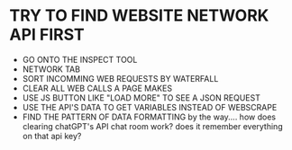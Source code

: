 # TRY TO FIND WEBSITE NETWORK API FIRST 
- GO ONTO THE INSPECT TOOL
- NETWORK TAB
- SORT INCOMMING WEB REQUESTS BY WATERFALL
- CLEAR ALL  WEB CALLS A PAGE MAKES
- USE JS BUTTON LIKE "LOAD MORE" TO SEE A JSON REQUEST
- USE THE API'S DATA TO GET VARIABLES INSTEAD OF WEBSCRAPE
- FIND THE PATTERN OF DATA FORMATTING
by the way.... how does clearing chatGPT's API chat room work? does it remember everything on that api key?